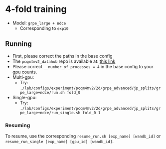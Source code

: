 # 4-fold training

* Model: `grpe_large + ndce`
  * Corresponding to `exp10`

## Running
* First, please correct the paths in the base config
* The `pcqm4mv2_datahub` repo is available at: [this link](https://drive.google.com/drive/folders/1pWE3alcpk7MsMklsJss6nv7slIvANMFC?usp=sharing)
* Please correct `__number_of_processes = 4` in the base config to your gpu counts.
* Multi-gpu:
  * Try: `./lab/configs/experiment/pcqm4mv2/2d/grpe_advanced/jp_splits/grpe_large+ndce/run.sh fold_0`
* Single-gpu:
  * Try: `./lab/configs/experiment/pcqm4mv2/2d/grpe_advanced/jp_splits/grpe_large+ndce/run_single.sh fold_0 1`

### Resuming
To resume, use the corresponding `resume_run.sh [exp_name] [wandb_id]` or `resume_run_single [exp_name] [gpu_id] [wandb_id]`.